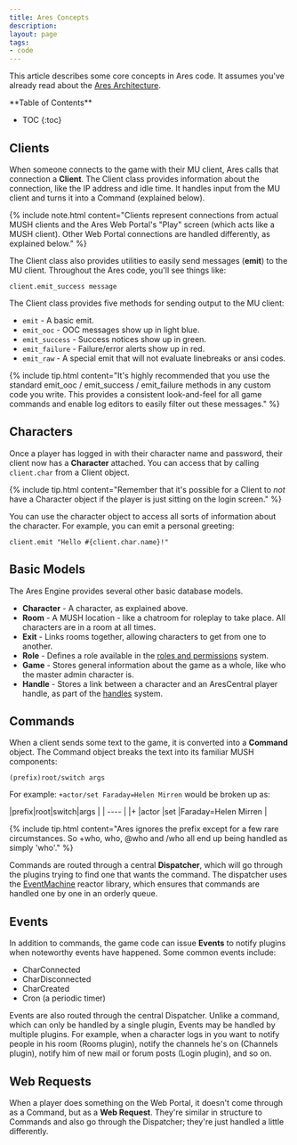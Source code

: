 ```yaml
---
title: Ares Concepts
description:
layout: page
tags: 
- code
---
```


This article describes some core concepts in Ares code.   It assumes you've already read about the [Ares Architecture](/tutorials/code/architecture.html).

<div id="inline_toc" markdown="1">
**Table of Contents**

* TOC
{:toc}
</div>

## Clients

When someone connects to the game with their MU client, Ares calls that connection a **Client**.  The Client class provides information about the connection, like the IP address and idle time.  It handles input from the MU client and turns it into a Command (explained below).  

{% include note.html content="Clients represent connections from actual MUSH clients and the Ares Web Portal's \"Play\" screen (which acts like a MUSH client).  Other Web Portal connections are handled differently, as explained below." %}

The Client class also provides utilities to easily send messages (**emit**) to the MU client.  Throughout the Ares code, you'll see things like:

    client.emit_success message

The Client class provides five methods for sending output to the MU client:

* `emit` - A basic emit.
* `emit_ooc` - OOC messages show up in light blue.
* `emit_success` - Success notices show up in green.
* `emit_failure` - Failure/error alerts show up in red.
* `emit_raw` - A special emit that will not evaluate linebreaks or ansi codes.

{% include tip.html content="It's highly recommended that you use the standard emit_ooc / emit_success / emit_failure methods in any custom code you write.  This provides a consistent look-and-feel for all game commands and enable log editors to easily filter out these messages." %}

## Characters

Once a player has logged in with their character name and password, their client now has a **Character** attached.  You can access that by calling `client.char` from a Client object.

{% include tip.html content="Remember that it's possible for a Client to *not* have a Character object if the player is just sitting on the login screen." %}

You can use the character object to access all sorts of information about the character.  For example, you can emit a personal greeting:

    client.emit "Hello #{client.char.name}!"

## Basic Models

The Ares Engine provides several other basic database models.

* **Character** - A character, as explained above.
* **Room** - A MUSH location - like a chatroom for roleplay to take place.  All characters are in a room at all times.
* **Exit** - Links rooms together, allowing characters to get from one to another.
* **Role** - Defines a role available in the [roles and permissions](/tutorials/manage/roles.html) system.
* **Game** - Stores general information about the game as a whole, like who the master admin character is.
* **Handle** - Stores a link between a character and an AresCentral player handle, as part of the [handles](/handles) system.

## Commands

When a client sends some text to the game, it is converted into a **Command** object.  The Command object breaks the text into its familiar MUSH components:

    (prefix)root/switch args

For example:  `+actor/set Faraday=Helen Mirren` would be broken up as:

|prefix|root|switch|args |
| ---- |
|+ |actor |set |Faraday=Helen Mirren |

{% include tip.html content="Ares ignores the prefix except for a few rare circumstances.  So +who, who, @who and /who all end up being handled as simply 'who'." %}

Commands are routed through a central **Dispatcher**, which will go through the plugins trying to find one that wants the command.  The dispatcher uses the [EventMachine](https://github.com/eventmachine/eventmachine) reactor library, which ensures that commands are handled one by one in an orderly queue.

## Events

In addition to commands, the game code can issue **Events** to notify plugins when noteworthy events have happened. Some common events include:

* CharConnected
* CharDisconnected
* CharCreated
* Cron (a periodic timer)

Events are also routed through the central Dispatcher.  Unlike a command, which can only be handled by a single plugin, Events may be handled by multiple plugins.  For example, when a character logs in you want to notify people in his room (Rooms plugin), notify the channels he's on (Channels plugin), notify him of new mail or forum posts (Login plugin), and so on.

## Web Requests

When a player does something on the Web Portal, it doesn't come through as a Command, but as a **Web Request**.  They're similar in structure to Commands and also go through the Dispatcher; they're just handled a little differently.